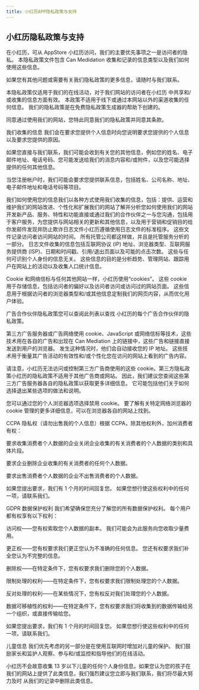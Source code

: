 ```yaml
---
title: 小红历APP隐私政策与支持
---
```


## 小红历隐私政策与支持

在小红历，可从 AppStore 小红历访问，我们的主要优先事项之一是访问者的隐私。 本隐私政策文件包含 Can Medidation 收集和记录的信息类型以及我们如何使用这些信息。

如果您有其他问题或需要有关我们隐私政策的更多信息，请随时与我们联系。

本隐私政策仅适用于我们的在线活动，对于我们网站的访问者在小红历 中共享和/或收集的信息方面有效。 本政策不适用于线下或通过本网站以外的渠道收集的任何信息。 我们的隐私政策是在免费隐私政策生成器的帮助下创建的。

同意通过使用我们的网站，您特此同意我们的隐私政策并同意其条款。

我们收集的信息
我们会在要求您提供个人信息时向您说明要求您提供的个人信息以及要求您提供的原因。

如果您直接与我们联系，我们可能会收到有关您的其他信息，例如您的姓名、电子邮件地址、电话号码、您可能发送给我们的消息内容和/或附件，以及您可能选择提供的任何其他信息。

当您注册帐户时，我们可能会要求您提供联系信息，包括姓名、公司名称、地址、电子邮件地址和电话号码等项目。

我们如何使用您的信息我们以各种方式使用我们收集的信息，包括：提供、运营和维护我们的网站改进、个性化和扩展我们的网站了解并分析您如何使用我们的网站开发新产品、服务、特性和功能直接或通过我们的合作伙伴之一与您沟通，包括用于客户服务，为您提供与网站相关的更新和其他信息，以及用于营销和促销目的给你发邮件发现并防止欺诈日志文件小红历遵循使用日志文件的标准程序。 这些文件记录访问者访问网站的时间。 所有托管公司都这样做，并且是托管服务分析的一部分。 日志文件收集的信息包括互联网协议 (IP) 地址、浏览器类型、互联网服务提供商 (ISP)、日期和时间戳、引用/退出页面以及可能的点击次数。 这些与任何可识别个人身份的信息无关。 这些信息的目的是分析趋势、管理网站、跟踪用户在网站上的活动以及收集人口统计信息。

Cookie 和网络信标与任何其他网站一样，小红历使用“cookies”。 这些 cookie 用于存储信息，包括访问者的偏好以及访问者访问或访问过的网站页面。 这些信息用于根据访问者的浏览器类型和/或其他信息定制我们的网页内容，从而优化用户体验。

广告合作伙伴隐私政策您可以查阅此列表以查找 小红历的每个广告合作伙伴的隐私政策。

第三方广告服务器或广告网络使用 cookie、JavaScript 或网络信标等技术，这些技术用在各自的广告和出现在 Can Mediation 上的链接中，这些广告和链接直接发送到用户的浏览器。 发生这种情况时，他们会自动接收您的 IP 地址。 这些技术用于衡量其广告活动的有效性和/或个性化您在访问的网站上看到的广告内容。

请注意，小红历无法访问或控制第三方广告商使用的这些 cookie。第三方隐私政策小红历的隐私政策不适用于其他广告商或网站。 因此，我们建议您查阅这些第三方广告服务器各自的隐私政策以获取更多详细信息。 它可能包括他们关于如何选择退出某些选项的做法和说明。

您可以通过您的个人浏览器选项选择禁用 cookie。 要了解有关特定网络浏览器的 cookie 管理的更多详细信息，可以在浏览器各自的网站上找到。

CCPA 隐私权（请勿出售我的个人信息）根据 CCPA，除其他权利外，加州消费者有权：

要求收集消费者个人数据的企业关闭企业收集的有关消费者的个人数据的类别和具体片段。

要求企业删除企业收集的有关消费者的任何个人数据。

要求出售消费者个人数据的企业不出售消费者的个人数据。

如果您提出要求，我们有 1 个月的时间回复您。 如果您想行使这些权利中的任何一项，请联系我们。

GDPR 数据保护权利
我们希望确保您充分了解您的所有数据保护权利。 每个用户都有权享有以下权利：

访问权——您有权索取您个人数据的副本。 我们可能会为此服务向您收取少量费用。

更正权——您有权要求我们更正您认为不准确的任何信息。 您还有权要求我们补全您认为不完整的信息。

删除权——在特定条件下，您有权要求我们删除您的个人数据。

限制处理的权利——在特定条件下，您有权要求我们限制处理您的个人数据。

反对处理的权利——在某些情况下，您有权反对我们处理您的个人数据。

数据可移植性的权利——在特定条件下，您有权要求我们将收集到的数据传输给另一个组织，或直接传输给您。

如果您提出要求，我们有 1 个月的时间回复您。 如果您想行使这些权利中的任何一项，请联系我们。

儿童信息
我们优先考虑的另一部分是在使用互联网时增加对儿童的保护。 我们鼓励家长和监护人观察、参与和/或监控和指导他们的在线活动。

小红历不会故意收集 13 岁以下儿童的任何个人身份信息。如果您认为您的孩子在我们的网站上提供了此类信息，我们强烈建议您立即与我们联系，我们将尽最大努力及时 从我们的记录中删除此类信息。
